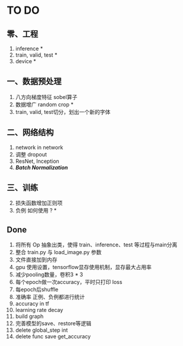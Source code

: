 # TO DO

## 零、工程
1. inference *
6. train, valid, test *
8. device *

## 一、数据预处理
1. 八方向梯度特征 sobel算子
3. 数据增广 random crop *
3. train, valid, test切分，划出一个新的字体

## 二、网络结构
1. network in network
3. 调整 dropout
4. ResNet, Inception
6. ***Batch Normalization***

## 三、训练
2. 损失函数增加正则项
5. 负例 如何使用 ? *


## Done
1. 将所有 Op 抽象出类，使得 train、inference、test 等过程与main分离
2. 整合 train.py 与 load_image.py 参数
3. 文件直接加到内存
4. gpu 使用设置，tensorflow显存使用机制，显存最大占用率
5. 减少pooling数量，卷积3 * 3
6. 每个epoch做一次accuracy，平时只打印 loss
7. 每epoch后shuffle
6. 准确率 正例、负例都进行统计
7. accuracy in tf
6. learning rate decay
8. build graph
1. 完善模型的save、restore等逻辑
9. delete global_step int
10. delete func save get_accuracy